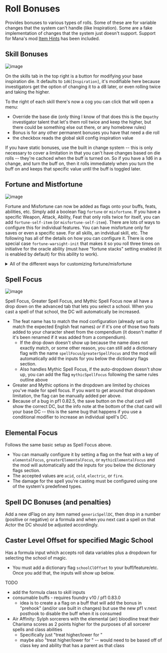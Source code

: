 # Roll Bonuses

Provides bonuses to various types of rolls. Some of these are for variable changes that the system can't handle (like Inspiration). Some are a fake implementation of changes that the system just doesn't support. Support for Mana's mod [Item Hints](https://gitlab.com/koboldworks/pf1/item-hints) has been included.

## Skill Bonuses
![image](https://user-images.githubusercontent.com/3664822/183241183-9f899996-6f2a-455a-a711-054039365d31.png)

On the skills tab in the top right is a button for modifying your base inspiration die. It defaults to `1d6[Inspiration]`, it's modifiable here because investigators get the option of changing it to a d8 later, or even rolling twice and taking the higher.

To the right of each skill there's now a cog you can click that will open a menu:

- Override the base die (only thing I know of that does this is the `Empathy` investigator talent that let's them roll twice and keep the higher, but there could be something else out there, or any homebrew rules)
- Bonus is for any other permanent bonuses you have that need a die roll
- the checkbox reads the global skill config inspiration value

If you have static bonuses, use the built in change system -- this is only necessary to cover a limitation in that you can't have changes based on die rolls -- they're cachced when the buff is turned on. So if you have a 1d6 in a change, and turn the buff on, then it rolls immediately when you turn the buff on and keeps that specific value until the buff is toggled later.

## Fortune and Mistfortune
![image](https://github.com/dmrickey/ckl-foundry-modules/assets/3664822/66d2135b-27e4-44de-8098-f6a5ed4572df)

Fortune and Misfortune can now be added as flags onto your buffs, feats, abilities, etc. Simply add a boolean flag `fortune` or `misfortune`. If you have a specific Weapon, Attack, Ability, Feat that only rolls twice for itself, you can add `fortune-self-item` (or `misfortune-self-item`).  There are lots of ways to configure this for individual features. You can have misfortune only for saves or even a specific save. For all skills, an indvidual skill, etc. The following has all of the details on how you can configure it. There is one special case `fortune-warsight-init` that makes it so you roll three times on initiative for the oracle ability (must have "fortune stacks" setting enabled (it is enabled by default) for this ability to work).

<details>
  <summary>All of the different ways for customizing fortune/misfortune</summary>

    For brevity, I'll only list `fortune-`, but everything also applies to `misfortune-`.

    ### Everything
    - `fortune`

    ### Only for the Item that has the flag
    - `fortune-self-item`

    ### Ability Checks
    - `fortune-ability`
      - You can fortune a specific ability by appending its 3-letter abbreviation `fortune_ability_xxx`
      - e.g. `fortune-ability_str`

    ### Attacks
    - `fortune-attack`
      - `fortune-attack_melee` 
      - `fortune-attack_ranged`
    Attack also counts towards CMB checks. But melee/ranged do not, because I have no way of knowing if you're attempting a standard melee CMB check, or one of the few ranged CMB options

    ### Base Attack Bonus
    - `fortune-bab`

    ### Caster Level Checks
    - `fortune-cl`
      - `fortune-cl_primary`
      - `fortune-cl_secondary`
      - `fortune-cl_tertiary`
      - `fortune-cl_spelllike
      - can also use the class configured for the spell book e.g. `fortune-cl_druid`

    ### Concentration Checks
    - `fortune-concentration`
      - `fortune-concentration_primary`
      - `fortune-concentration_secondary`
      - `fortune-concentration_tertiary`
      - `fortune-concentration_spelllike
      - can also use the class configured for the spell book e.g. `fortune-concentration_druid`

    ### Initiative Checks
    - `fortune-init`
    - `fortune-warsight-init`
      - special oracle ability that allows choosing one of the three dice (I will not let you choose a lower dice, I pick the highest, you can delay if you want)
      - must have the setting "fortune stacks" enabled

    ### Saving Throws
    - `fortune-save`
      - `fortune-save_fort`
      - `fortune-save_ref`
      - `fortune-save_will`

    ### Skill Checks
    - `fortune-skill`
      - You can fortune a specific ability by appending its 3-letter abbreviation `fortune_skill_xxx`
        - e.g. `fortune-skill_ken`
      - It will work with perform/craft/profession subskills
        - e.g. `fortune-skill_crf.subSkills.crf1
      - It will work with custom skills
        - e.g. `fortune-skill_theIdYouPutInTheInput
        - e.g. `fortune-skill_newSkill2

</details>

## Spell Focus
![image](https://user-images.githubusercontent.com/3664822/216522228-0968c234-3b89-47c0-b0e9-addf9accad34.png)

Spell Focus, Greater Spell Focus, and Mythic Spell Focus now all have a drop down on the advanced tab that lets you select a school. When you cast a spell of that school, the DC will automatically be increased.
- The feat name has to match the mod configuration (already set up to match the expected English feat names) _*or*_ if it's one of those two feats added to your character sheet from the compendium (it doesn't matter if it's been renamed if it was added from a compendium).
  - If the drop down doesn't show up because the name does not exactly match, or some other reason, you can still add a dictionary flag with the name `spellFocus`/`greaterSpellFocus` and the mod will automatically add the inputs for you below the dictionary flags section.
  - Also handles Mythic Spell Focus, if the auto-dropdown doesn't show up, you can add the flag `mythicSpellFocus` following the same rules outline above
- Greater and Mythic options in the dropdown are limited by choices you've made for spell focus. If you want to get around that dropdown limitation, the flag can be manually added per above.
- Because of a bug in pf1 0.82.5, the save button on the chat card will show the correct DC, but the info note at the bottom of the chat card will your base DC -- this is the same bug that happens if you use a conditional modifier to increase an individual spell's DC.

## Elemental Focus
Follows the same basic setup as Spell Focus above.
- You can manually configure it by setting a flag on the feat with a key of `elementalFocus`, `greaterElementalFocus`, or `mythicElementalFocus` and the mod will automatically add the inputs for you below the dictionary flags section.
- The accepted values are `acid`, `cold`, `electric`, or `fire`.
- The damage for the spell you're casting must be configured using one of the system's predefined types.

## Spell DC Bonuses (and penalties)
Add a new dFlag on any item named `genericSpellDC`, then drop in a number (positive or negative) or a formula and when you next cast a spell on that Actor the DC should be adjusted accordingly.

##  Caster Level Offset for specified Magic School
Has a formula input which accepts roll data variables plus a dropdown for selecting the school of magic.
- You must add a dictionary flag `schoolClOffset` to your buff/feature/etc. Once you add that, the inputs will show up below.

TODO
- add the formula class to skill inputs
- consumable buffs - requires foundry v10 / pf1 0.83.0
    - idea is to create a a flag on a buff that will add the bonus in "prehook" (and/or use built in changes) but use the new pf1 v.next posthook to disable the buff when it is consumed
- Air Affinity: Sylph sorcerers with the elemental (air) bloodline treat their Charisma scores as 2 points higher for the purposes of all sorcerer spells and class abilities
    - Specifically just "treat <ability score> higher/lower for <spell book>"
    - maybe also "treat <ability score> higher/lower for <class ability>" -- would need to be based off of class key and ability that has a parent as that class
